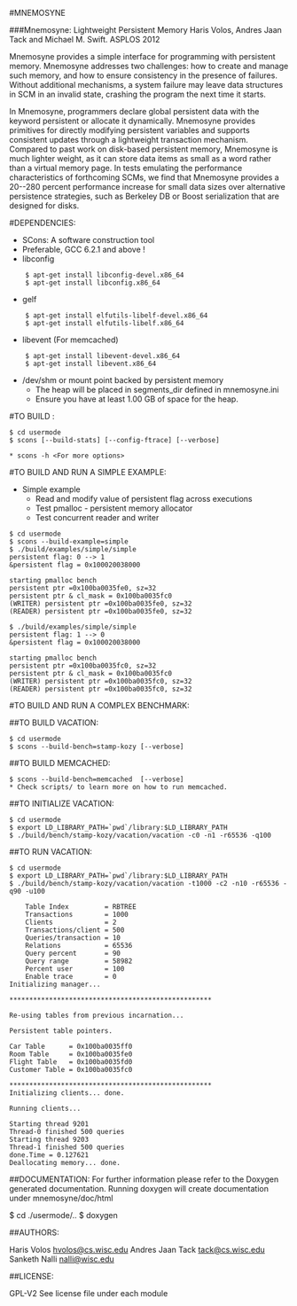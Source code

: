 #MNEMOSYNE

###Mnemosyne: Lightweight Persistent Memory
Haris Volos, Andres Jaan Tack and Michael M. Swift. ASPLOS 2012

Mnemosyne provides a simple interface for programming with persistent 
memory. Mnemosyne addresses two challenges: how to create and manage such 
memory, and how to ensure consistency in the presence of failures. Without 
additional mechanisms, a system failure may leave data structures in SCM in 
an invalid state, crashing the program the next time it starts.

In Mnemosyne, programmers declare global persistent data with the keyword 
persistent or allocate it dynamically. Mnemosyne provides primitives for 
directly modifying persistent variables and supports consistent updates 
through a lightweight transaction mechanism. Compared to past work on 
disk-based persistent memory, Mnemosyne is much lighter weight, as it can 
store data items as small as a word rather than a virtual memory page. In 
tests emulating the performance characteristics of forthcoming SCMs, we 
find that Mnemosyne provides a 20--280 percent performance increase for 
small data sizes over alternative persistence strategies, such as 
Berkeley DB or Boost serialization that are designed for disks.

#DEPENDENCIES:

* SCons: A software construction tool
* Preferable, GCC 6.2.1 and above !
* libconfig
```
	$ apt-get install libconfig-devel.x86_64
	$ apt-get install libconfig.x86_64
```
* gelf
```
	$ apt-get install elfutils-libelf-devel.x86_64
	$ apt-get install elfutils-libelf.x86_64
```
* libevent (For memcached)
```
	$ apt-get install libevent-devel.x86_64 
	$ apt-get install libevent.x86_64 
```
* /dev/shm or mount point backed by persistent memory
	- The heap will be placed in segments_dir defined in mnemosyne.ini
	- Ensure you have at least 1.00 GB of space for the heap.

#TO BUILD :
```
$ cd usermode
$ scons [--build-stats] [--config-ftrace] [--verbose]
 
* scons -h <For more options>
```

#TO BUILD AND RUN A SIMPLE EXAMPLE:

* Simple example
	- Read and modify value of persistent flag across executions
	- Test pmalloc - persistent memory allocator
	- Test concurrent reader and writer
```
$ cd usermode
$ scons --build-example=simple
$ ./build/examples/simple/simple 
persistent flag: 0 --> 1
&persistent flag = 0x100020038000

starting pmalloc bench
persistent ptr =0x100ba0035fe0, sz=32
persistent ptr & cl_mask = 0x100ba0035fc0
(WRITER) persistent ptr =0x100ba0035fe0, sz=32
(READER) persistent ptr =0x100ba0035fe0, sz=32

$ ./build/examples/simple/simple 
persistent flag: 1 --> 0
&persistent flag = 0x100020038000

starting pmalloc bench
persistent ptr =0x100ba0035fc0, sz=32
persistent ptr & cl_mask = 0x100ba0035fc0
(WRITER) persistent ptr =0x100ba0035fc0, sz=32
(READER) persistent ptr =0x100ba0035fc0, sz=32
```

#TO BUILD AND RUN A COMPLEX BENCHMARK:

##TO BUILD VACATION:
```
$ cd usermode
$ scons --build-bench=stamp-kozy [--verbose]
```
##TO BUILD MEMCACHED:
```
$ scons --build-bench=memcached  [--verbose]
* Check scripts/ to learn more on how to run memcached.
```

##TO INITIALIZE VACATION:
```
$ cd usermode
$ export LD_LIBRARY_PATH=`pwd`/library:$LD_LIBRARY_PATH
$ ./build/bench/stamp-kozy/vacation/vacation -c0 -n1 -r65536 -q100
```

##TO RUN VACATION:
```
$ cd usermode
$ export LD_LIBRARY_PATH=`pwd`/library:$LD_LIBRARY_PATH
$ ./build/bench/stamp-kozy/vacation/vacation -t1000 -c2 -n10 -r65536 -q90 -u100

    Table Index         = RBTREE
    Transactions        = 1000
    Clients             = 2
    Transactions/client = 500
    Queries/transaction = 10
    Relations           = 65536
    Query percent       = 90
    Query range         = 58982
    Percent user        = 100
    Enable trace        = 0
Initializing manager... 

***************************************************

Re-using tables from previous incarnation...

Persistent table pointers.

Car Table      = 0x100ba0035ff0
Room Table     = 0x100ba0035fe0
Flight Table   = 0x100ba0035fd0
Customer Table = 0x100ba0035fc0

***************************************************
Initializing clients... done.

Running clients...

Starting thread 9201
Thread-0 finished 500 queries
Starting thread 9203
Thread-1 finished 500 queries
done.Time = 0.127621
Deallocating memory... done.
```

##DOCUMENTATION:
For further information please refer to the Doxygen generated documentation.
Running doxygen will create documentation under mnemosyne/doc/html

$ cd ./usermode/..
$ doxygen


##AUTHORS:

Haris Volos   <hvolos@cs.wisc.edu>
Andres Jaan Tack   <tack@cs.wisc.edu>
Sanketh Nalli <nalli@wisc.edu>


##LICENSE:

GPL-V2
See license file under each module

